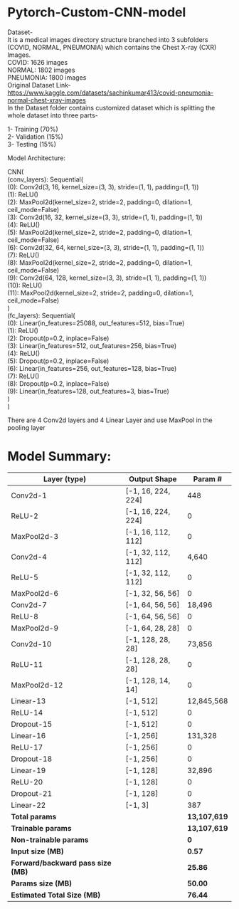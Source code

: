# Pytorch-Custom-CNN-model

Dataset- <br>
It is a medical images directory structure branched into 3 subfolders (COVID, NORMAL, PNEUMONIA) which contains the Chest X-ray (CXR) Images.<br>
COVID: 1626 images<br>
NORMAL: 1802 images<br>
PNEUMONIA: 1800 images<br>
Original Dataset Link- https://www.kaggle.com/datasets/sachinkumar413/covid-pneumonia-normal-chest-xray-images <br>
In the Dataset folder contains customized dataset which is splitting the whole dataset into three parts- <br>

1- Training (70%) <br>
2- Validation (15%) <br>
3- Testing (15%) <br>

Model Architecture: <br>

CNN(<br>
  (conv_layers): Sequential(<br>
    (0): Conv2d(3, 16, kernel_size=(3, 3), stride=(1, 1), padding=(1, 1))<br>
    (1): ReLU()<br>
    (2): MaxPool2d(kernel_size=2, stride=2, padding=0, dilation=1, ceil_mode=False)<br>
    (3): Conv2d(16, 32, kernel_size=(3, 3), stride=(1, 1), padding=(1, 1))<br>
    (4): ReLU()<br>
    (5): MaxPool2d(kernel_size=2, stride=2, padding=0, dilation=1, ceil_mode=False)<br>
    (6): Conv2d(32, 64, kernel_size=(3, 3), stride=(1, 1), padding=(1, 1))<br>
    (7): ReLU()<br>
    (8): MaxPool2d(kernel_size=2, stride=2, padding=0, dilation=1, ceil_mode=False)<br>
    (9): Conv2d(64, 128, kernel_size=(3, 3), stride=(1, 1), padding=(1, 1))<br>
    (10): ReLU()<br>
    (11): MaxPool2d(kernel_size=2, stride=2, padding=0, dilation=1, ceil_mode=False)<br>
  )<br>
  (fc_layers): Sequential(<br>
    (0): Linear(in_features=25088, out_features=512, bias=True)<br>
    (1): ReLU()<br>
    (2): Dropout(p=0.2, inplace=False)<br>
    (3): Linear(in_features=512, out_features=256, bias=True)<br>
    (4): ReLU()<br>
    (5): Dropout(p=0.2, inplace=False)<br>
    (6): Linear(in_features=256, out_features=128, bias=True)<br>
    (7): ReLU()<br>
    (8): Dropout(p=0.2, inplace=False)<br>
    (9): Linear(in_features=128, out_features=3, bias=True)<br>
  )<br>
)<br>

There are 4 Conv2d layers and 4 Linear Layer and use MaxPool in the pooling layer <br>

# Model Summary: <br>

| Layer (type) | Output Shape | Param #      |
|--------------|--------------|--------------|
| Conv2d-1     | [-1, 16, 224, 224] | 448      |
| ReLU-2       | [-1, 16, 224, 224] | 0        |
| MaxPool2d-3  | [-1, 16, 112, 112] | 0        |
| Conv2d-4     | [-1, 32, 112, 112] | 4,640    |
| ReLU-5       | [-1, 32, 112, 112] | 0        |
| MaxPool2d-6  | [-1, 32, 56, 56]   | 0        |
| Conv2d-7     | [-1, 64, 56, 56]   | 18,496   |
| ReLU-8       | [-1, 64, 56, 56]   | 0        |
| MaxPool2d-9  | [-1, 64, 28, 28]   | 0        |
| Conv2d-10    | [-1, 128, 28, 28]  | 73,856   |
| ReLU-11      | [-1, 128, 28, 28]  | 0        |
| MaxPool2d-12 | [-1, 128, 14, 14]  | 0        |
| Linear-13    | [-1, 512]          | 12,845,568|
| ReLU-14      | [-1, 512]          | 0        |
| Dropout-15   | [-1, 512]          | 0        |
| Linear-16    | [-1, 256]          | 131,328  |
| ReLU-17      | [-1, 256]          | 0        |
| Dropout-18   | [-1, 256]          | 0        |
| Linear-19    | [-1, 128]          | 32,896   |
| ReLU-20      | [-1, 128]          | 0        |
| Dropout-21   | [-1, 128]          | 0        |
| Linear-22    | [-1, 3]            | 387      |
| **Total params** |               | **13,107,619**|
| **Trainable params** |           | **13,107,619**|
| **Non-trainable params** |       | **0**       |
| **Input size (MB)** |           | **0.57**    |
| **Forward/backward pass size (MB)** | | **25.86**|
| **Params size (MB)** |            | **50.00**   |
| **Estimated Total Size (MB)** |   | **76.44**   |


